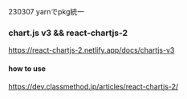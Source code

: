 230307 yarnでpkg統一


### chart.js v3 && react-chartjs-2
https://react-chartjs-2.netlify.app/docs/chartjs-v3

#### how to use
https://dev.classmethod.jp/articles/react-chartjs-2/
